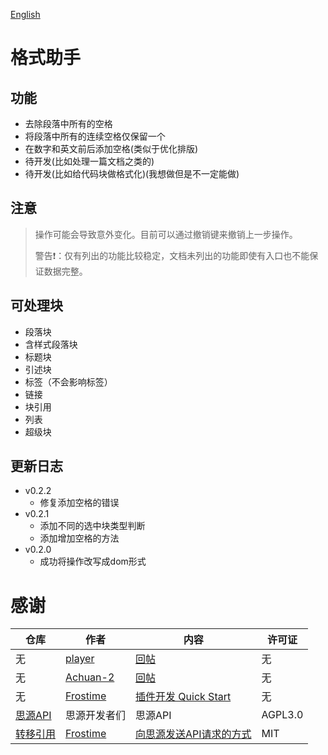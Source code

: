 [English](https://github.com/emptylight370/sy-format-helper/blob/main/README.md)

# 格式助手

## 功能

- 去除段落中所有的空格
- 将段落中所有的连续空格仅保留一个
- 在数字和英文前后添加空格(类似于优化排版)
- 待开发(比如处理一篇文档之类的)
- 待开发(比如给代码块做格式化)(我想做但是不一定能做)

## 注意

> 操作可能会导致意外变化。目前可以通过撤销键来撤销上一步操作。
> 
> 警告❗：仅有列出的功能比较稳定，文档未列出的功能即使有入口也不能保证数据完整。

## 可处理块

- 段落块
- 含样式段落块
- 标题块
- 引述块
- 标签（不会影响标签）
- 链接
- 块引用
- 列表
- 超级块

## 更新日志

- v0.2.2
  - 修复添加空格的错误
- v0.2.1
  - 添加不同的选中块类型判断
  - 添加增加空格的方法
- v0.2.0
  - 成功将操作改写成dom形式

# 感谢

| 仓库 | 作者 | 内容 | 许可证 |
| --- | --- | --- | --- |
| 无 | [player](https://ld246.com/member/player) | [回帖](https://ld246.com/article/1734443320794/comment/1734444819260#comments) | 无 |
| 无 | [Achuan-2](https://ld246.com/member/Achuan-2) | [回帖](https://ld246.com/article/1734443320794/comment/1734451724612?r=EmptyLight#comments) | 无 |
| 无 | [Frostime](https://ld246.com/member/Frostime) | [插件开发 Quick Start](https://ld246.com/article/1723732790981) | 无 |
| [思源API](https://github.com/siyuan-note/siyuan/blob/master/API_zh_CN.md) | 思源开发者们 | 思源API | AGPL3.0 |
| [转移引用](https://github.com/frostime/sy-transfer-refs) | [Frostime](https://github.com/frostime) | [向思源发送API请求的方式](https://github.com/frostime/sy-transfer-refs/blob/main/src/api.ts) | MIT |